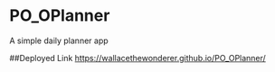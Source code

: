 # PO_OPlanner
A simple daily planner app

##Deployed Link
https://wallacethewonderer.github.io/PO_OPlanner/
